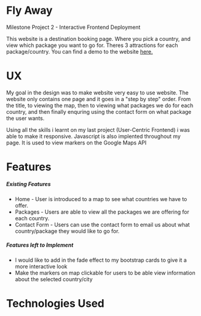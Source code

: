 # Fly Away

Milestone Project 2 - Interactive Frontend Deployment

This website is a destination booking page. Where you pick a country, and view which package you want to go for. Theres 3 attractions for each package/country. You can find a demo to the website [here.](https://amit238.github.io/milestone-project-2/)

# UX

My goal in the design was to make website very easy to use website. The website only contains one page and it goes in a "step by step" order. From the title, to viewing the map, then to viewing what packages we do for each country, and then finally enquring using the contact form on what package the user wants.

Using all the skills i learnt on my last project (User-Centric Frontend) i was able to make it responsive. Javascript is also implented throughout my page. It is used to view markers on the Google Maps API

# Features

##### Existing Features

* Home - User is introduced to a map to see what countries we have to offer.
* Packages - Users are able to view all the packages we are offering for each country.
* Contact Form - Users can use the contact form to email us about what country/package they would like to go for.

##### Features left to Implement

* I would like to add in the fade effect to my bootstrap cards to give it a more interactive look
* Make the markers on map clickable for users to be able view information about the selected country/city
# Technologies Used

